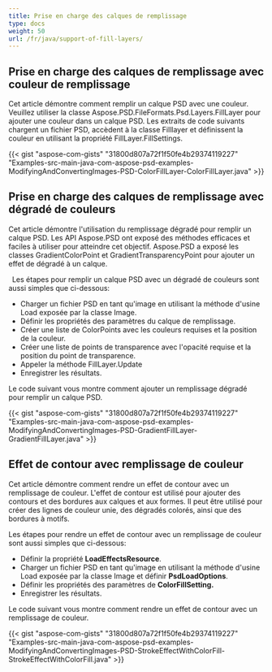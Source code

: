 ```yaml
---
title: Prise en charge des calques de remplissage
type: docs
weight: 50
url: /fr/java/support-of-fill-layers/
---
```



## **Prise en charge des calques de remplissage avec couleur de remplissage**
Cet article démontre comment remplir un calque PSD avec une couleur. Veuillez utiliser la classe Aspose.PSD.FileFormats.Psd.Layers.FillLayer pour ajouter une couleur dans un calque PSD. Les extraits de code suivants chargent un fichier PSD, accèdent à la classe Filllayer et définissent la couleur en utilisant la propriété FillLayer.FillSettings.

{{< gist "aspose-com-gists" "31800d807a72f1f50fe4b29374119227" "Examples-src-main-java-com-aspose-psd-examples-ModifyingAndConvertingImages-PSD-ColorFillLayer-ColorFillLayer.java" >}}
## **Prise en charge des calques de remplissage avec dégradé de couleurs**
Cet article démontre l'utilisation du remplissage dégradé pour remplir un calque PSD. Les API Aspose.PSD ont exposé des méthodes efficaces et faciles à utiliser pour atteindre cet objectif. Aspose.PSD a exposé les classes GradientColorPoint et GradientTransparencyPoint pour ajouter un effet de dégradé à un calque.

` `Les étapes pour remplir un calque PSD avec un dégradé de couleurs sont aussi simples que ci-dessous:

- Charger un fichier PSD en tant qu'image en utilisant la méthode d'usine Load exposée par la classe Image.
- Définir les propriétés des paramètres du calque de remplissage.
- Créer une liste de ColorPoints avec les couleurs requises et la position de la couleur.
- Créer une liste de points de transparence avec l'opacité requise et la position du point de transparence.
- Appeler la méthode FillLayer.Update
- Enregistrer les résultats.

Le code suivant vous montre comment ajouter un remplissage dégradé pour remplir un calque PSD.

{{< gist "aspose-com-gists" "31800d807a72f1f50fe4b29374119227" "Examples-src-main-java-com-aspose-psd-examples-ModifyingAndConvertingImages-PSD-GradientFillLayer-GradientFillLayer.java" >}}


## **Effet de contour avec remplissage de couleur**
Cet article démontre comment rendre un effet de contour avec un remplissage de couleur. L'effet de contour est utilisé pour ajouter des contours et des bordures aux calques et aux formes. Il peut être utilisé pour créer des lignes de couleur unie, des dégradés colorés, ainsi que des bordures à motifs.

Les étapes pour rendre un effet de contour avec un remplissage de couleur sont aussi simples que ci-dessous:

- Définir la propriété **LoadEffectsResource**.
- Charger un fichier PSD en tant qu'image en utilisant la méthode d'usine Load exposée par la classe Image et définir **PsdLoadOptions**.
- Définir les propriétés des paramètres de **ColorFillSetting.**
- Enregistrer les résultats.

Le code suivant vous montre comment rendre un effet de contour avec un remplissage de couleur.

{{< gist "aspose-com-gists" "31800d807a72f1f50fe4b29374119227" "Examples-src-main-java-com-aspose-psd-examples-ModifyingAndConvertingImages-PSD-StrokeEffectWithColorFill-StrokeEffectWithColorFill.java" >}}




